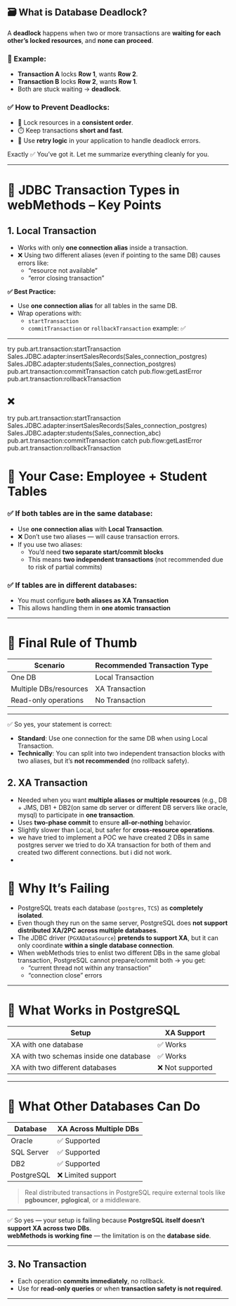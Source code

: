 ## 🗃️ What is Database Deadlock?

A **deadlock** happens when two or more transactions are **waiting for each other’s locked resources**, and **none can proceed**.

### 🔁 Example:

- **Transaction A** locks **Row 1**, wants **Row 2**.
- **Transaction B** locks **Row 2**, wants **Row 1**.
- Both are stuck waiting → **deadlock**.

### ✅ How to Prevent Deadlocks:

- 🔄 Lock resources in a **consistent order**.
- ⏱️ Keep transactions **short and fast**.
- 🔁 Use **retry logic** in your application to handle deadlock errors.

Exactly ✅ You’ve got it. Let me summarize everything cleanly for you.
 
 
---

# 🔹 JDBC Transaction Types in webMethods – Key Points

## 1. Local Transaction

- Works with only **one connection alias** inside a transaction.
- ❌ Using two different aliases (even if pointing to the same DB) causes errors like:
  - “resource not available”
  - “error closing transaction”

**✅ Best Practice:**
- Use **one connection alias** for all tables in the same DB.
- Wrap operations with:
  - `startTransaction`
  - `commitTransaction` or `rollbackTransaction`
example:
✅ 
---
try
  pub.art.transaction:startTransaction
    Sales.JDBC.adapter:insertSalesRecords(Sales_connection_postgres)
    Sales.JDBC.adapter:students(Sales_connection_postgres)
  pub.art.transaction:commitTransaction
catch
  pub.flow:getLastError
  pub.art.transaction:rollbackTransaction

❌
---
try
  pub.art.transaction:startTransaction
    Sales.JDBC.adapter:insertSalesRecords(Sales_connection_postgres)
    Sales.JDBC.adapter:students(Sales_connection_abc)
  pub.art.transaction:commitTransaction
catch
  pub.flow:getLastError
  pub.art.transaction:rollbackTransaction
# 🔹 Your Case: Employee + Student Tables

### ✅ If both tables are in the **same database**:
- Use **one connection alias** with **Local Transaction**.
- ❌ Don’t use two aliases — will cause transaction errors.
- If you use two aliases:
  - You’d need **two separate start/commit blocks**
  - This means **two independent transactions** (not recommended due to risk of partial commits)

### ✅ If tables are in **different databases**:
- You must configure **both aliases as XA Transaction**
- This allows handling them in **one atomic transaction**

---

# 🔹 Final Rule of Thumb

| Scenario                     | Recommended Transaction Type |
|-----------------------------|------------------------------|
| One DB                      | Local Transaction            |
| Multiple DBs/resources      | XA Transaction               |
| Read-only operations        | No Transaction               |

---

✅ So yes, your statement is correct:

- **Standard**: Use one connection for the same DB when using Local Transaction.
- **Technically**: You can split into two independent transaction blocks with two aliases, but it’s **not recommended** (no rollback safety).

## 2. XA Transaction

- Needed when you want **multiple aliases or multiple resources** (e.g., DB + JMS, DB1 + DB2(on same db server or different DB servers like oracle, mysql) to participate in **one transaction**.
- Uses **two-phase commit** to ensure **all-or-nothing** behavior.
- Slightly slower than Local, but safer for **cross-resource operations**.
- we have tried to implement a POC we have created 2 DBs in same postgres server we tried to do XA transaction for both of them and created two different connections. but i did not work.
- 
 # 🔹 Why It’s Failing

- PostgreSQL treats each database (`postgres`, `TCS`) as **completely isolated**.
- Even though they run on the same server, PostgreSQL does **not support distributed XA/2PC across multiple databases**.
- The JDBC driver (`PGXADataSource`) **pretends to support XA**, but it can only coordinate **within a single database connection**.
- When webMethods tries to enlist two different DBs in the same global transaction, PostgreSQL cannot prepare/commit both → you get:
  - “current thread not within any transaction”
  - “connection close” errors

---

# 🔹 What Works in PostgreSQL

| Setup                                      | XA Support |
|-------------------------------------------|------------|
| XA with one database                      | ✅ Works    |
| XA with two schemas inside one database   | ✅ Works    |
| XA with two different databases           | ❌ Not supported |

---

# 🔹 What Other Databases Can Do

| Database       | XA Across Multiple DBs |
|----------------|------------------------|
| Oracle         | ✅ Supported            |
| SQL Server     | ✅ Supported            |
| DB2            | ✅ Supported            |
| PostgreSQL     | ❌ Limited support      |

> Real distributed transactions in PostgreSQL require external tools like **pgbouncer**, **pglogical**, or a middleware.

---

✅ So yes — your setup is failing because **PostgreSQL itself doesn’t support XA across two DBs**.  
**webMethods is working fine** — the limitation is on the **database side**.

---

## 3. No Transaction

- Each operation **commits immediately**, no rollback.
- Use for **read-only queries** or when **transaction safety is not required**.

---

 

